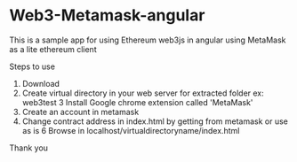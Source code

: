 # Web3-Metamask-angular
This is a sample app for using Ethereum web3js in angular using MetaMask as a lite ethereum client

Steps to use
1. Download
2. Create virtual directory in your web server for extracted folder ex: web3test
3  Install Google chrome extension called 'MetaMask'
4. Create an account in metamask
5. Change contract address in index.html by getting from metamask or use as is
6  Browse in localhost/virtualdirectoryname/index.html

Thank you
 
